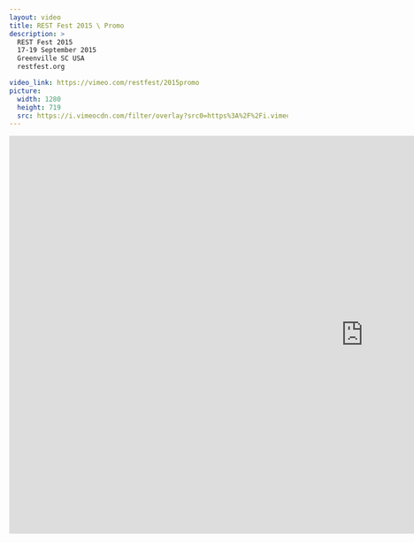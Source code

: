 ```yaml
---
layout: video
title: REST Fest 2015 \ Promo
description: >
  REST Fest 2015
  17-19 September 2015
  Greenville SC USA
  restfest.org

video_link: https://vimeo.com/restfest/2015promo
picture:
  width: 1280
  height: 719
  src: https://i.vimeocdn.com/filter/overlay?src0=https%3A%2F%2Fi.vimeocdn.com%2Fvideo%2F514356226_1280x719.jpg&src1=http%3A%2F%2Ff.vimeocdn.com%2Fp%2Fimages%2Fcrawler_play.png
---
```

<iframe src="https://player.vimeo.com/video/124577414?title=0&byline=0&portrait=0&badge=0&autopause=0&player_id=0" width="1280" height="720" frameborder="0" title="REST Fest 2015 \ Promo" webkitallowfullscreen mozallowfullscreen allowfullscreen></iframe>